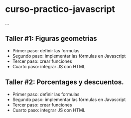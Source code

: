 # curso-practico-javascript

...

## Taller #1: Figuras geometrias

- Primer paso: definir las formulas
- Segundo paso: implementar las fórmulas en Javascript
- Tercer paso: crear funciones
- Cuarto paso: integrar JS con HTML

## Taller #2: Porcentages y descuentos.

- Primer paso: definir las formulas
- Segundo paso: implementar las fórmulas en Javascript
- Tercer paso: crear funciones
- Cuarto paso: integrar JS con HTML